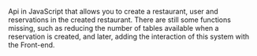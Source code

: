   Api in JavaScript that allows you to create a restaurant, user and reservations in the created restaurant. 
There are still some functions missing, such as reducing the number of tables available when a reservation is created, and later, 
adding the interaction of this system with the Front-end.
